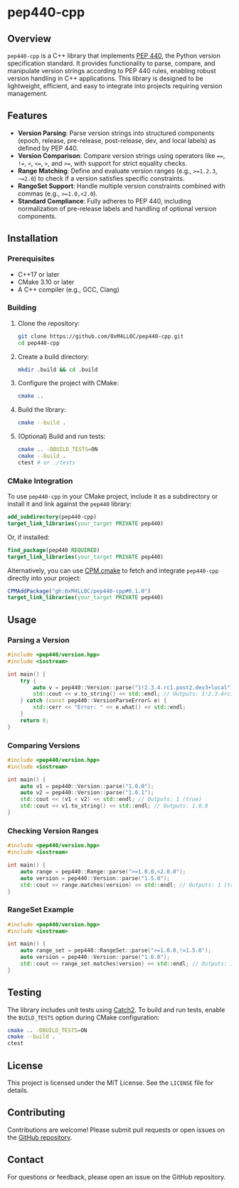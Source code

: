 # pep440-cpp

## Overview

`pep440-cpp` is a C++ library that implements [PEP 440](https://peps.python.org/pep-0440/), the
Python version specification standard. It provides functionality to parse, compare, and manipulate
version strings according to PEP 440 rules, enabling robust version handling in C++ applications.
This library is designed to be lightweight, efficient, and easy to integrate into projects requiring
version management.

## Features

- **Version Parsing**: Parse version strings into structured components (epoch, release, pre-release,
post-release, dev, and local labels) as defined by PEP 440.
- **Version Comparison**: Compare version strings using operators like `==`, `!=`, `<`, `<=`, `>`,
and `>=`, with support for strict equality checks.
- **Range Matching**: Define and evaluate version ranges (e.g., `>=1.2.3`, `~=2.0`) to check if a
version satisfies specific constraints.
- **RangeSet Support**: Handle multiple version constraints combined with commas (e.g., `>=1.0,<2.0`).
- **Standard Compliance**: Fully adheres to PEP 440, including normalization of pre-release labels
and handling of optional version components.

## Installation

### Prerequisites

- C++17 or later
- CMake 3.10 or later
- A C++ compiler (e.g., GCC, Clang)

### Building

1. Clone the repository:

   ```bash
   git clone https://github.com/0xM4LL0C/pep440-cpp.git
   cd pep440-cpp
   ```

2. Create a build directory:

   ```bash
   mkdir .build && cd .build
   ```

3. Configure the project with CMake:

   ```bash
   cmake ..
   ```

4. Build the library:

   ```bash
   cmake --build .
   ```

5. (Optional) Build and run tests:
   ```bash
   cmake .. -DBUILD_TESTS=ON
   cmake --build .
   ctest # or ./tests
   ```

### CMake Integration

To use `pep440-cpp` in your CMake project, include it as a subdirectory or install it and link
against the `pep440` library:

```cmake
add_subdirectory(pep440-cpp)
target_link_libraries(your_target PRIVATE pep440)
```

Or, if installed:

```cmake
find_package(pep440 REQUIRED)
target_link_libraries(your_target PRIVATE pep440)
```

Alternatively, you can use [CPM.cmake](https://github.com/cpm-cmake/CPM.cmake) to fetch and integrate
`pep440-cpp` directly into your project:

```cmake
CPMAddPackage("gh:0xM4LL0C/pep440-cpp#0.1.0")
target_link_libraries(your_target PRIVATE pep440)
```

## Usage

### Parsing a Version

```cpp
#include <pep440/version.hpp>
#include <iostream>

int main() {
    try {
        auto v = pep440::Version::parse("1!2.3.4.rc1.post2.dev3+local");
        std::cout << v.to_string() << std::endl; // Outputs: 1!2.3.4rc1.post2.dev3+local
    } catch (const pep440::VersionParseError& e) {
        std::cerr << "Error: " << e.what() << std::endl;
    }
    return 0;
}
```

### Comparing Versions

```cpp
#include <pep440/version.hpp>
#include <iostream>

int main() {
    auto v1 = pep440::Version::parse("1.0.0");
    auto v2 = pep440::Version::parse("1.0.1");
    std::cout << (v1 < v2) << std::endl; // Outputs: 1 (true)
    std::cout << v1.to_string() << std::endl; // Outputs: 1.0.0
}
```

### Checking Version Ranges

```cpp
#include <pep440/version.hpp>
#include <iostream>

int main() {
    auto range = pep440::Range::parse(">=1.0.0,<2.0.0");
    auto version = pep440::Version::parse("1.5.0");
    std::cout << range.matches(version) << std::endl; // Outputs: 1 (true)
}
```

### RangeSet Example

```cpp
#include <pep440/version.hpp>
#include <iostream>

int main() {
    auto range_set = pep440::RangeSet::parse(">=1.0.0,!=1.5.0");
    auto version = pep440::Version::parse("1.6.0");
    std::cout << range_set.matches(version) << std::endl; // Outputs: 1 (true)
}
```

## Testing

The library includes unit tests using [Catch2](https://github.com/catchorg/Catch2). To build and run
tests, enable the `BUILD_TESTS` option during CMake configuration:

```bash
cmake .. -DBUILD_TESTS=ON
cmake --build .
ctest
```

## License

This project is licensed under the MIT License. See the `LICENSE` file for details.

## Contributing

Contributions are welcome! Please submit pull requests or open issues on the
[GitHub repository](https://github.com/0xM4LL0C/pep440-cpp).

## Contact

For questions or feedback, please open an issue on the GitHub repository.
